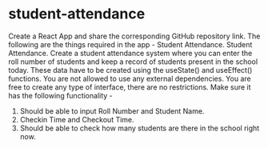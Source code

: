# student-attendance
Create a React App and share the corresponding GitHub repository link. The following are the things required in the app -  Student Attendance.
Student Attendance.
Create a student attendance system where you can enter the roll number of students and keep a record of students present in the school today. These data have to be created using the useState() and useEffect() functions. You are not allowed to use any external dependencies. You are free to create any type of interface, there are no restrictions. Make sure it has the following functionality - 

1. Should be able to input Roll Number and Student Name.
2. Checkin Time and Checkout Time.
3. Should be able to check how many students are there in the school right now.

